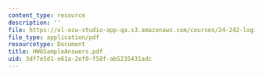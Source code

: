 ```yaml
---
content_type: resource
description: ''
file: https://ol-ocw-studio-app-qa.s3.amazonaws.com/courses/24-242-logic-ii-spring-2004/3df7e5d1e61a2ef0f58fab5235431adc_HW6SampleAnswers.pdf
file_type: application/pdf
resourcetype: Document
title: HW6SampleAnswers.pdf
uid: 3df7e5d1-e61a-2ef0-f58f-ab5235431adc
---
```

